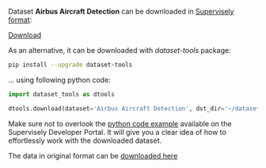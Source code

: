 Dataset **Airbus Aircraft Detection** can be downloaded in [Supervisely format](https://developer.supervisely.com/api-references/supervisely-annotation-json-format):

 [Download](https://assets.supervisely.com/supervisely-supervisely-assets-public/teams_storage/0/M/Ob/az6n2g8e0aOfR3Q2HFplGc31VbtYScWIj9TSvEcE01GoAVTPivyWnmcqO2C0oVNZwyu5nFRcWxiBgVghBNuTGQYyA6SvIn8Tfx0KqKTQhkokjgqOSfNuijLkWiMl.tar)

As an alternative, it can be downloaded with *dataset-tools* package:
``` bash
pip install --upgrade dataset-tools
```

... using following python code:
``` python
import dataset_tools as dtools

dtools.download(dataset='Airbus Aircraft Detection', dst_dir='~/dataset-ninja/')
```
Make sure not to overlook the [python code example](https://developer.supervisely.com/getting-started/python-sdk-tutorials/iterate-over-a-local-project) available on the Supervisely Developer Portal. It will give you a clear idea of how to effortlessly work with the downloaded dataset.

The data in original format can be [downloaded here](https://www.kaggle.com/datasets/airbusgeo/airbus-aircrafts-sample-dataset/download?datasetVersionNumber=3)